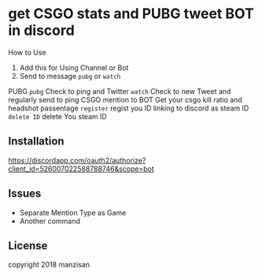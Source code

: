 # get CSGO stats and PUBG tweet BOT in discord

  How to Use

  1. Add this for Using Channel or Bot
  2. Send to message `pubg` or `watch`
  
  PUBG
  `pubg`
    Check to ping and Twitter
  `watch`
    Check to new Tweet and regularly send to ping
  CSGO
  mention to BOT
    Get your csgo kill ratio and headshot passentage
  `register`
    regist you ID linking to discord as steam ID
  `delete ID`
    delete You steam ID
    
## Installation

  https://discordapp.com/oauth2/authorize?client_id=526007022588788746&scope=bot

## Issues

- Separate Mention Type as Game
- Another command

## License

 copyright 2018 manzisan
